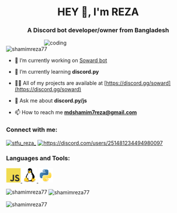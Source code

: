 <h1 align="center">HEY 👋, I'm REZA</h1>
<h3 align="center">A Discord bot developer/owner from Bangladesh</h3>
<img align="right" alt="coding" width="400" src="https://i.pinimg.com/originals/81/17/8b/81178b47a8598f0c81c4799f2cdd4057.gif">
<p align="left"> <img src="https://komarev.com/ghpvc/?username=shamimreza77&label=Profile%20views&color=0e75b6&style=flat" alt="shamimreza77" /> </p>

- 🔭 I’m currently working on [Soward bot](https://discord.com/oauth2/authorize?client_id=1013771497157972008&permissions=1101052116095&scope=applications.commands%20bot)

- 🌱 I’m currently learning **discord.py**

- 👨‍💻 All of my projects are available at [https://discord.gg/soward](https://discord.gg/soward)

- 💬 Ask me about **discord.py/js**

- 📫 How to reach me **mdshamim7reza@gmail.com**

<h3 align="left">Connect with me:</h3>
<p align="left">
<a href="https://instagram.com/stfu_reza_" target="blank"><img align="center" src="https://raw.githubusercontent.com/rahuldkjain/github-profile-readme-generator/master/src/images/icons/Social/instagram.svg" alt="stfu_reza_" height="30" width="40" /></a>
<a href="https://discord.gg/https://discord.com/users/251481234494980097" target="blank"><img align="center" src="https://raw.githubusercontent.com/rahuldkjain/github-profile-readme-generator/master/src/images/icons/Social/discord.svg" alt="https://discord.com/users/251481234494980097" height="30" width="40" /></a>
</p>

<h3 align="left">Languages and Tools:</h3>
<p align="left"> <a href="https://developer.mozilla.org/en-US/docs/Web/JavaScript" target="_blank" rel="noreferrer"> <img src="https://raw.githubusercontent.com/devicons/devicon/master/icons/javascript/javascript-original.svg" alt="javascript" width="40" height="40"/> </a> <a href="https://www.linux.org/" target="_blank" rel="noreferrer"> <img src="https://raw.githubusercontent.com/devicons/devicon/master/icons/linux/linux-original.svg" alt="linux" width="40" height="40"/> </a> <a href="https://www.python.org" target="_blank" rel="noreferrer"> <img src="https://raw.githubusercontent.com/devicons/devicon/master/icons/python/python-original.svg" alt="python" width="40" height="40"/> </a> </p>

<p><img align="left" src="https://github-readme-stats.vercel.app/api/top-langs?username=shamimreza77&show_icons=true&locale=en&layout=compact" alt="shamimreza77" /></p>

<p>&nbsp;<img align="center" src="https://github-readme-stats.vercel.app/api?username=shamimreza77&show_icons=true&locale=en" alt="shamimreza77" /></p>

<p><img align="center" src="https://github-readme-streak-stats.herokuapp.com/?user=shamimreza77&" alt="shamimreza77" /></p>
